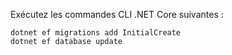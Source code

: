 
Exécutez les commandes CLI .NET Core suivantes :

```dotnetcli
dotnet ef migrations add InitialCreate
dotnet ef database update
```
